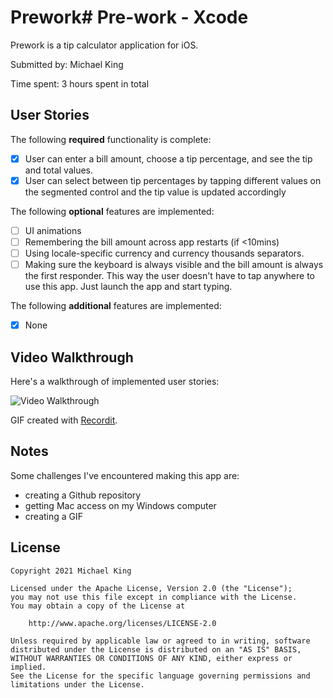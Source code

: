# Prework# Pre-work - Xcode

Prework is a tip calculator application for iOS.

Submitted by: Michael King

Time spent: 3 hours spent in total

## User Stories

The following **required** functionality is complete:

* [X] User can enter a bill amount, choose a tip percentage, and see the tip and total values.
* [X] User can select between tip percentages by tapping different values on the segmented control and the tip value is updated accordingly

The following **optional** features are implemented:

* [ ] UI animations
* [ ] Remembering the bill amount across app restarts (if <10mins)
* [ ] Using locale-specific currency and currency thousands separators.
* [ ] Making sure the keyboard is always visible and the bill amount is always the first responder. This way the user doesn't have to tap anywhere to use this app. Just launch the app and start typing.

The following **additional** features are implemented:

- [X] None

## Video Walkthrough

Here's a walkthrough of implemented user stories:

<img src='http://g.recordit.co/t8HjOfuJLz.gif' title='Video Walkthrough' width='' alt='Video Walkthrough' />

GIF created with [Recordit](https://recordit.co/).

## Notes

Some challenges I've encountered making this app are:
- creating a Github repository
- getting Mac access on my Windows computer
- creating a GIF

## License

    Copyright 2021 Michael King

    Licensed under the Apache License, Version 2.0 (the "License");
    you may not use this file except in compliance with the License.
    You may obtain a copy of the License at

        http://www.apache.org/licenses/LICENSE-2.0

    Unless required by applicable law or agreed to in writing, software
    distributed under the License is distributed on an "AS IS" BASIS,
    WITHOUT WARRANTIES OR CONDITIONS OF ANY KIND, either express or implied.
    See the License for the specific language governing permissions and
    limitations under the License.
